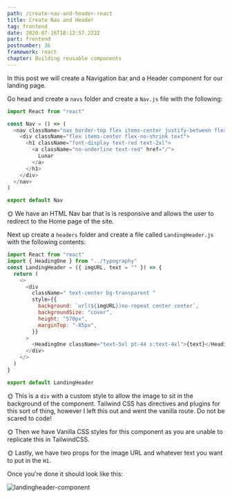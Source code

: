 ```yaml
---
path: /create-nav-and-header-react
title: Create Nav and Header
tag: frontend
date: 2020-07-16T18:12:57.222Z
part: frontend
postnumber: 36
framework: react
chapter: Building reusable components
---
```


In this post we will create a Navigation bar and a Header component for our landing page.

Go head and create a `navs` folder and create a `Nav.js` file with the following:

```javascript
import React from "react"

const Nav = () => (
  <nav className="nav border-top flex items-center justify-between flex-wrap bg-transparent p-55 z-100">
    <div className="flex items-center flex-no-shrink text">
      <h1 className="font-display text-red text-2xl">
        <a className="no-underline text-red" href="/">
          Lunar
        </a>
      </h1>
    </div>
  </nav>
)

export default Nav
```

🌞 We have an HTML Nav bar that is is responsive and allows the user to redirect to the Home page of the site.

Next up create a `headers` folder and create a file called `LandingHeader.js` with the following contents:

```javascript
import React from "react"
import { HeadingOne } from "../typography"
const LandingHeader = ({ imgURL, text = "" }) => {
  return (
    <>
      <div
        className=" text-center bg-transparent "
        style={{
          background: `url(${imgURL})no-repeat center center`,
          backgroundSize: "cover",
          height: "570px",
          marginTop: "-85px",
        }}
      >
        <HeadingOne className="text-5xl pt-44 s:text-4xl">{text}</HeadingOne>
      </div>
    </>
  )
}

export default LandingHeader
```

🌞 This is a `div` with a custom style to allow the image to sit in the background of the component. Tailwind CSS has directives and plugins for this sort of thing, however I left this out and went the vanilla route. Do not be scared to code!

🌞 Then we have Vanilla CSS styles for this component as you are unable to replicate this in TailwindCSS.

🌞 Lastly, we have two props for the image URL and whatever text you want to put in the `H1`.

Once you're done it should look like this:

![landingheader-component](/uploads/landingheader.png)
